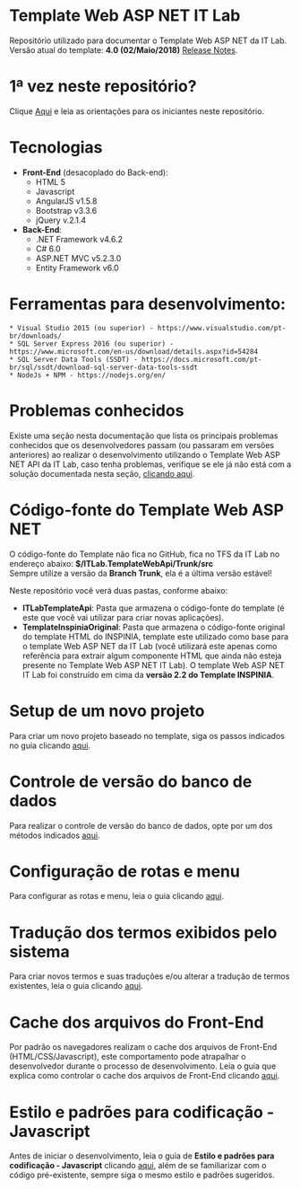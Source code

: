 # Template Web ASP NET IT Lab
Repositório utilizado para documentar o Template Web ASP NET da IT Lab.
Versão atual do template: **4.0 (02/Maio/2018)** [Release Notes](Release-Notes.md).

# 1ª vez neste repositório?
Clique [Aqui](Welcome.md) e leia as orientações para os iniciantes neste repositório.

# Tecnologias
* **Front-End** (desacoplado do Back-end):
    * HTML 5
    * Javascript
    * AngularJS v1.5.8
    * Bootstrap v3.3.6
    * jQuery v.2.1.4
* **Back-End**:
    * .NET Framework v4.6.2
    * C# 6.0
    * ASP.NET MVC v5.2.3.0
    * Entity Framework v6.0

# Ferramentas para desenvolvimento:
    * Visual Studio 2015 (ou superior) - https://www.visualstudio.com/pt-br/downloads/
    * SQL Server Express 2016 (ou superior) - https://www.microsoft.com/en-us/download/details.aspx?id=54284
    * SQL Server Data Tools (SSDT) - https://docs.microsoft.com/pt-br/sql/ssdt/download-sql-server-data-tools-ssdt
    * NodeJs + NPM - https://nodejs.org/en/

# Problemas conhecidos
Existe uma seção nesta documentação que lista os principais problemas conhecidos que os desenvolvedores passam (ou passaram em versões anteriores) ao realizar o desenvolvimento utilizando o Template Web ASP NET API da IT Lab, caso tenha problemas, verifique se ele já não está com a solução documentada nesta seção, [clicando aqui](known-issues.md).

# Código-fonte do Template Web ASP NET
O código-fonte do Template não fica no GitHub, fica no TFS da IT Lab no endereço abaixo:
    __$/ITLab.TemplateWebApi/Trunk/src__<br>
Sempre utilize a versão da **Branch Trunk**, ela é a última versão estável!

Neste repositório você verá duas pastas, conforme abaixo:
* **ITLabTemplateApi**: Pasta que armazena o código-fonte do template (é este que você vai utilizar para criar novas aplicações).
* **TemplateInspiniaOriginal**: Pasta que armazena o código-fonte original do template HTML do INSPINIA, template este utilizado como base para o template Web ASP NET da IT Lab (você utilizará este apenas como referência para extrair algum componente HTML que ainda não esteja presente no Template Web ASP NET IT Lab). O template Web ASP NET IT Lab foi construído em cima da **versão 2.2 do Template INSPINIA**.

# Setup de um novo projeto
Para criar um novo projeto baseado no template, siga os passos indicados no guia clicando [aqui](Setup-New-Project.md).

# Controle de versão do banco de dados
Para realizar o controle de versão do banco de dados, opte por um dos métodos indicados [aqui](DataBase-Version-Control.md).

# Configuração de rotas e menu
Para configurar as rotas e menu, leia o guia clicando [aqui](Rota-Menu.md).

# Tradução dos termos exibidos pelo sistema
Para criar novos termos e suas traduções e/ou alterar a tradução de termos existentes, leia o guia clicando [aqui](Dictionary.md).

# Cache dos arquivos do Front-End
Por padrão os navegadores realizam o cache dos arquivos de Front-End (HTML/CSS/Javascript), este comportamento pode atrapalhar o desenvolvedor durante o processo de desenvolvimento.
Leia o guia que explica como controlar o cache dos arquivos de Front-End clicando [aqui](FrontEnd-Cache.md).

# Estilo e padrões para codificação - Javascript
Antes de iniciar o desenvolvimento, leia o guia de **Estilo e padrões para codificação - Javascript** clicando [aqui](patterns/Javascript.md), além de se familiarizar com o código pré-existente, sempre siga o mesmo estilo e padrões sugeridos.
